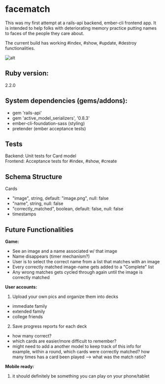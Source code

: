 # facematch

This was my first attempt at a rails-api backend, ember-cli frontend app. It is
intended to help folks with deteriorating memory practice putting names to faces
of the people they care about.

The current build has working #index, #show, #update, #destroy functionalities.

![alt](https://s3.amazonaws.com/facematch-production/static/sc.gif)

## Ruby version:
2.2.0

## System dependencies (gems/addons):
- gem 'rails-api'
- gem 'active_model_serializers', '0.8.3'
- ember-cli-foundation-sass (styling)
- pretender (ember acceptance tests)

## Tests
Backend: Unit tests for Card model  
Frontend: Acceptance tests for #index, #show, #create

## Schema Structure

Cards
- "image", string, default: "image.png", null: false
- "name", string, null: false
- "correctly_matched", boolean, default: false, null: false
- timestamps

## Future Functionalities

**Game:**
- See an image and a name associated w/ that image
- Name disappears (timer mechanism?)
- User is to select the correct name from a list that matches with an image
- Every correctly matched image-name gets added to a "Complete" list
- Any wrong matches gets cycled through again until the image is correctly matched  

**User accounts:**

1) Upload your own pics and organize them into decks
- immediate family
- extended family
- college friends

2) Save progress reports for each deck
- how many correct?
- which cards are easier/more difficult to remember?
- might need to add a another model to keep track of this info for example, within a round, which cards were correctly matched? how many times has a card been played --> what was the match ratio?

**Mobile ready:**

1) it should definitely be something you can play on your phone/tablet
